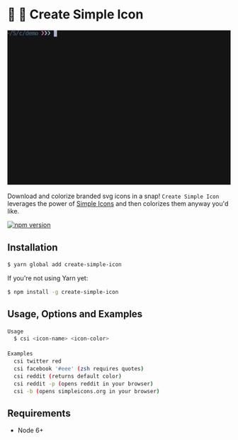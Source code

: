 # 🎨 🔧 Create Simple Icon

<img src="example.gif" width="550">

Download and colorize branded svg icons in a snap!
`Create Simple Icon` leverages the power of [Simple Icons](https://simpleicons.org) and then colorizes them anyway you'd like.

[![npm version](https://badge.fury.io/js/create-simple-icon.svg)](https://badge.fury.io/js/create-simple-icon)


## Installation

```bash
$ yarn global add create-simple-icon
```

If you're not using Yarn yet:

```bash
$ npm install -g create-simple-icon
```

## Usage, Options and Examples

```bash
Usage
  $ csi <icon-name> <icon-color>

Examples
  csi twitter red
  csi facebook '#eee' (zsh requires quotes)
  csi reddit (returns default color)
  csi reddit -p (opens reddit in your browser)
  csi -b (opens simpleicons.org in your browser)
```

## Requirements
- Node 6+
